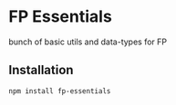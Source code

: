 # FP Essentials

bunch of basic utils and data-types for FP

## Installation

`npm install fp-essentials`
